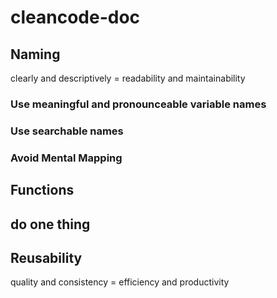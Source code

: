 # cleancode-doc

## Naming

clearly and descriptively = readability and maintainability

### Use meaningful and pronounceable variable names
### Use searchable names
### Avoid Mental Mapping


## Functions

## do one thing

## Reusability

quality and consistency = efficiency and productivity
